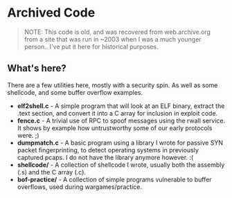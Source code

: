 # Archived Code

> NOTE: This code is old, and was recovered from web.archive.org from a site
> that was run in ~2003 when I was a much younger person.. I've put it here for
> historical purposes.

## What's here?

There are a few utilities here, mostly with a security spin.
As well as some shellcode, and some buffer overflow examples.

  * **elf2shell.c** - A simple program that will look at an ELF binary, extract
      the .text section, and convert it into a C array for inclusion in exploit
      code.
  * **fence.c** - A trivial use of RPC to spoof messages using the rwall service.
      It shows by example how untrustworthy some of our early protocols were. ;)
  * **dumpmatch.c** - A basic program using a library I wrote for passive
      SYN packet fingerprinting, to detect operating systems in previously
      captured pcaps. I do not have the library anymore however. :(
  * **shellcode/** - A collection of shellcode I wrote, usually both the assembly (.s)
     and the C array (.c).
  * **bof-practice/** - A collection of simple programs vulnerable to buffer
     overflows, used during wargames/practice.
